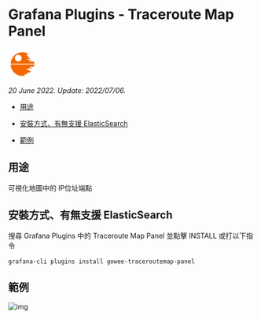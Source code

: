 # Grafana Plugins - Traceroute Map Panel 

![img](Traceroute_Map_Panel_icon.png)

*20 June 2022. Update: 2022/07/06.*

* [用途](#use)

* [安裝方式、有無支援 ElasticSearch](#install)

* [範例](#example)

<h2 id="use">用途</h2>

可視化地圖中的 IP位址端點

<h2 id="install">安裝方式、有無支援 ElasticSearch</h2>

搜尋 Grafana Plugins 中的 Traceroute Map Panel 並點擊 INSTALL 或打以下指令

    grafana-cli plugins install gowee-traceroutemap-panel

<h2 id="example">範例</h2>

![img](Traceroute_Map.png)

